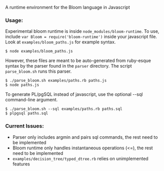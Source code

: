 A runtime environment for the Bloom language in Javascript

### Usage:
Experimental bloom runtime is inside `node_modules/bloom-runtime`. To use, include `var Bloom = require('bloom-runtime')` inside your javascript file. Look at `examples/bloom_paths.js` for example syntax.

    $ node examples/bloom_paths.js

However, these files are meant to be auto-generated from ruby-esque syntax by the parser found in the `parser` directory. The script `parse_bloom.sh` runs this parser.

    $ ./parse_bloom.sh examples/paths.rb paths.js
    $ node paths.js

To generate PL/pgSQL instead of javascript, use the optional --sql command-line argument.

    $ ./parse_bloom.sh --sql examples/paths.rb paths.sql
    $ plpgsql paths.sql

### Current Issues:

- Parser only includes argmin and pairs sql commands, the rest need to be implemented
- Bloom runtime only handles instantaneous operations (<=), the rest need to be implemented
- `examples/decision_tree/typed_dtree.rb` relies on unimplemented features
